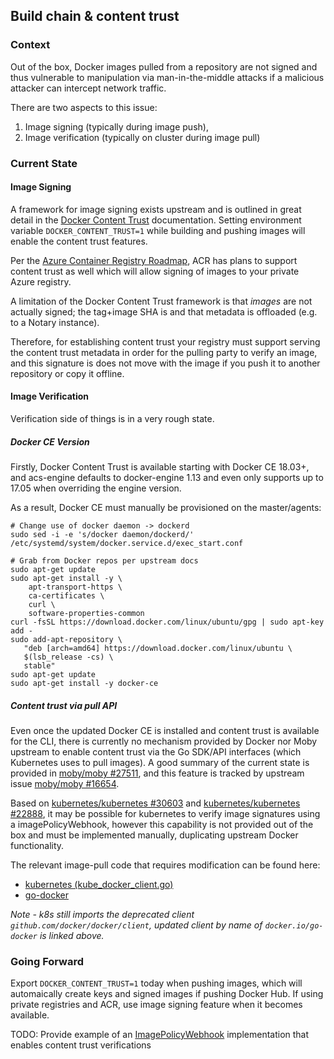 ## Build chain & content trust
### Context
Out of the box, Docker images pulled from a repository are not signed and thus vulnerable to manipulation via man-in-the-middle attacks if a malicious attacker can intercept network traffic.

There are two aspects to this issue:

1. Image signing (typically during image push),
2. Image verification (typically on cluster during image pull)

### Current State
#### Image Signing
A framework for image signing exists upstream and is outlined in great detail in the [Docker Content Trust](https://docs.docker.com/engine/security/trust/content_trust/) documentation. Setting environment variable `DOCKER_CONTENT_TRUST=1` while building and pushing images will enable the content trust features.

Per the [Azure Container Registry Roadmap](https://github.com/Azure/acr/blob/master/docs/acr-roadmap.md#trusted-registries), ACR has plans to support content trust as well which will allow signing of images to your private Azure registry.

A limitation of the Docker Content Trust framework is that *images* are not actually signed; the tag+image SHA is and that metadata is offloaded (e.g. to a Notary instance).

Therefore, for establishing content trust your registry must support serving the content trust metadata in order for the pulling party to verify an image, and this signature is does not move with the image if you push it to another repository or copy it offline.

#### Image Verification
Verification side of things is in a very rough state.

##### Docker CE Version
Firstly, Docker Content Trust is available starting with Docker CE 18.03+, and acs-engine defaults to docker-engine 1.13 and even only supports up to 17.05 when overriding the engine version.

As a result, Docker CE must manually be provisioned on the master/agents:
```
# Change use of docker daemon -> dockerd
sudo sed -i -e 's/docker daemon/dockerd/' /etc/systemd/system/docker.service.d/exec_start.conf

# Grab from Docker repos per upstream docs
sudo apt-get update
sudo apt-get install -y \
    apt-transport-https \
    ca-certificates \
    curl \
    software-properties-common
curl -fsSL https://download.docker.com/linux/ubuntu/gpg | sudo apt-key add -
sudo add-apt-repository \
   "deb [arch=amd64] https://download.docker.com/linux/ubuntu \
   $(lsb_release -cs) \
   stable"
sudo apt-get update
sudo apt-get install -y docker-ce
```

##### Content trust via pull API
Even once the updated Docker CE is installed and content trust is available for the CLI, there is currently no mechanism provided by Docker nor Moby upstream to enable content trust via the Go SDK/API interfaces (which Kubernetes uses to pull images). A good summary of the current state is provided in [moby/moby #27511](https://github.com/moby/moby/issues/27511), and this feature is tracked by upstream issue [moby/moby #16654](https://github.com/moby/moby/issues/16654).

Based on [kubernetes/kubernetes #30603](https://github.com/kubernetes/kubernetes/issues/30603) and [kubernetes/kubernetes #22888](https://github.com/kubernetes/kubernetes/issues/22888#issuecomment-210566037), it may be possible for kubernetes to verify image signatures using a imagePolicyWebhook, however this capability is not provided out of the box and must be implemented manually, duplicating upstream Docker functionality.

The relevant image-pull code that requires modification can be found here:
*  [kubernetes (kube_docker_client.go)](https://github.com/kubernetes/kubernetes/blob/915798d229b7be076d8e53d6aa1573adabd470d2/pkg/kubelet/dockershim/libdocker/kube_docker_client.go#L360)
* [go-docker](https://github.com/docker/go-docker/blob/master/image_pull.go#L21)

*Note - k8s still imports the deprecated client `github.com/docker/docker/client`, updated client by name of `docker.io/go-docker` is linked above.*


### Going Forward
Export `DOCKER_CONTENT_TRUST=1` today when pushing images, which will automaically create keys and signed images if pushing Docker Hub. If using private registries and ACR, use image signing feature when it becomes available.

TODO: Provide example of an [ImagePolicyWebhook](https://kubernetes.io/docs/admin/admission-controllers/#imagepolicywebhook) implementation that enables content trust verifications

